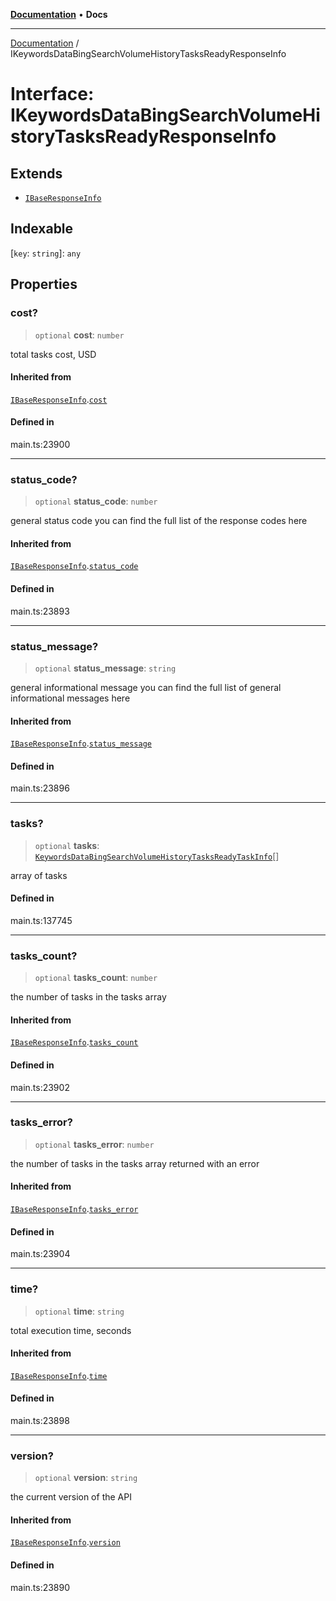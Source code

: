 [**Documentation**](../README.md) • **Docs**

***

[Documentation](../globals.md) / IKeywordsDataBingSearchVolumeHistoryTasksReadyResponseInfo

# Interface: IKeywordsDataBingSearchVolumeHistoryTasksReadyResponseInfo

## Extends

- [`IBaseResponseInfo`](IBaseResponseInfo.md)

## Indexable

 \[`key`: `string`\]: `any`

## Properties

### cost?

> `optional` **cost**: `number`

total tasks cost, USD

#### Inherited from

[`IBaseResponseInfo`](IBaseResponseInfo.md).[`cost`](IBaseResponseInfo.md#cost)

#### Defined in

main.ts:23900

***

### status\_code?

> `optional` **status\_code**: `number`

general status code
you can find the full list of the response codes here

#### Inherited from

[`IBaseResponseInfo`](IBaseResponseInfo.md).[`status_code`](IBaseResponseInfo.md#status_code)

#### Defined in

main.ts:23893

***

### status\_message?

> `optional` **status\_message**: `string`

general informational message
you can find the full list of general informational messages here

#### Inherited from

[`IBaseResponseInfo`](IBaseResponseInfo.md).[`status_message`](IBaseResponseInfo.md#status_message)

#### Defined in

main.ts:23896

***

### tasks?

> `optional` **tasks**: [`KeywordsDataBingSearchVolumeHistoryTasksReadyTaskInfo`](../classes/KeywordsDataBingSearchVolumeHistoryTasksReadyTaskInfo.md)[]

array of tasks

#### Defined in

main.ts:137745

***

### tasks\_count?

> `optional` **tasks\_count**: `number`

the number of tasks in the tasks array

#### Inherited from

[`IBaseResponseInfo`](IBaseResponseInfo.md).[`tasks_count`](IBaseResponseInfo.md#tasks_count)

#### Defined in

main.ts:23902

***

### tasks\_error?

> `optional` **tasks\_error**: `number`

the number of tasks in the tasks array returned with an error

#### Inherited from

[`IBaseResponseInfo`](IBaseResponseInfo.md).[`tasks_error`](IBaseResponseInfo.md#tasks_error)

#### Defined in

main.ts:23904

***

### time?

> `optional` **time**: `string`

total execution time, seconds

#### Inherited from

[`IBaseResponseInfo`](IBaseResponseInfo.md).[`time`](IBaseResponseInfo.md#time)

#### Defined in

main.ts:23898

***

### version?

> `optional` **version**: `string`

the current version of the API

#### Inherited from

[`IBaseResponseInfo`](IBaseResponseInfo.md).[`version`](IBaseResponseInfo.md#version)

#### Defined in

main.ts:23890
